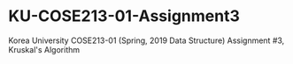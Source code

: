 # KU-COSE213-01-Assignment3
Korea University COSE213-01 (Spring, 2019 Data Structure) Assignment #3, Kruskal's Algorithm
